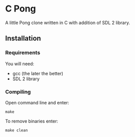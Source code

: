 # C Pong
A little Pong clone written in C with addition of SDL 2 library.

## Installation

### Requirements

You will need:
- gcc (the later the better)
- SDL 2 library

### Compiling

Open command line and enter:

```make```

To remove binaries enter:

```make clean```
